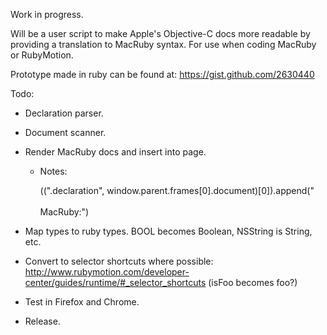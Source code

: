 Work in progress.

Will be a user script to make Apple's Objective-C docs more readable by providing a translation to MacRuby syntax. For use when coding MacRuby or RubyMotion.

Prototype made in ruby can be found at:
https://gist.github.com/2630440

Todo:
- Declaration parser.
- Document scanner.
- Render MacRuby docs and insert into page.
  - Notes:

    $($(".declaration", window.parent.frames[0].document)[0]).append("<br/><br/>MacRuby:")

- Map types to ruby types. BOOL becomes Boolean, NSString is String, etc.
- Convert to selector shortcuts where possible: http://www.rubymotion.com/developer-center/guides/runtime/#_selector_shortcuts (isFoo becomes foo?)
- Test in Firefox and Chrome.
- Release.
